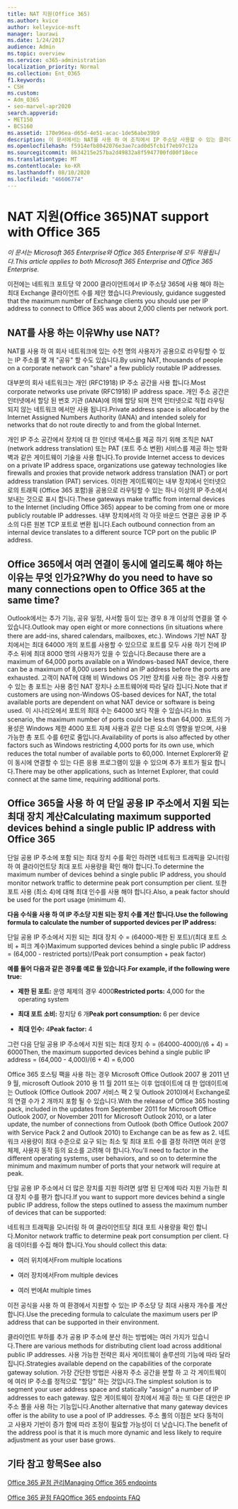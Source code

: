 ```yaml
---
title: NAT 지원(Office 365)
ms.author: kvice
author: kelleyvice-msft
manager: laurawi
ms.date: 1/24/2017
audience: Admin
ms.topic: overview
ms.service: o365-administration
localization_priority: Normal
ms.collection: Ent_O365
f1.keywords:
- CSH
ms.custom:
- Adm_O365
- seo-marvel-apr2020
search.appverid:
- MET150
- BCS160
ms.assetid: 170e96ea-d65d-4e51-acac-1de56abe39b9
description: 이 문서에서는 NAT를 사용 하 여 조직에서 IP 주소당 사용할 수 있는 클라이언트 수를 대략적으로 설명 하는 방법에 대 한 세부 정보를 제공 합니다.
ms.openlocfilehash: f5914efb8042076e3ae7cad0d5fcb1f7eb97c12a
ms.sourcegitcommit: 8634215e257ba2d49832a8f5947700fd00f18ece
ms.translationtype: MT
ms.contentlocale: ko-KR
ms.lasthandoff: 08/10/2020
ms.locfileid: "46606774"
---
```

# <a name="nat-support-with-office-365"></a><span data-ttu-id="dbc8a-103">NAT 지원(Office 365)</span><span class="sxs-lookup"><span data-stu-id="dbc8a-103">NAT support with Office 365</span></span>

<span data-ttu-id="dbc8a-104">*이 문서는 Microsoft 365 Enterprise와 Office 365 Enterprise에 모두 적용됩니다.*</span><span class="sxs-lookup"><span data-stu-id="dbc8a-104">*This article applies to both Microsoft 365 Enterprise and Office 365 Enterprise.*</span></span>

<span data-ttu-id="dbc8a-105">이전에는 네트워크 포트당 약 2000 클라이언트에서 IP 주소당 365에 사용 해야 하는 최대 Exchange 클라이언트 수를 제안 했습니다.</span><span class="sxs-lookup"><span data-stu-id="dbc8a-105">Previously, guidance suggested that the maximum number of Exchange clients you should use per IP address to connect to Office 365 was about 2,000 clients per network port.</span></span>
  
## <a name="why-use-nat"></a><span data-ttu-id="dbc8a-106">NAT를 사용 하는 이유</span><span class="sxs-lookup"><span data-stu-id="dbc8a-106">Why use NAT?</span></span>

<span data-ttu-id="dbc8a-107">NAT를 사용 하 여 회사 네트워크에 있는 수천 명의 사용자가 공용으로 라우팅할 수 있는 IP 주소를 몇 개 "공유" 할 수도 있습니다.</span><span class="sxs-lookup"><span data-stu-id="dbc8a-107">By using NAT, thousands of people on a corporate network can "share" a few publicly routable IP addresses.</span></span>
  
<span data-ttu-id="dbc8a-108">대부분의 회사 네트워크는 개인 (RFC1918) IP 주소 공간을 사용 합니다.</span><span class="sxs-lookup"><span data-stu-id="dbc8a-108">Most corporate networks use private (RFC1918) IP address space.</span></span> <span data-ttu-id="dbc8a-109">개인 주소 공간은 인터넷에서 할당 된 번호 기관 (IANA)에 의해 할당 되며 전역 인터넷으로 직접 라우팅 되지 않는 네트워크 에서만 사용 됩니다.</span><span class="sxs-lookup"><span data-stu-id="dbc8a-109">Private address space is allocated by the Internet Assigned Numbers Authority (IANA) and intended solely for networks that do not route directly to and from the global Internet.</span></span>
  
<span data-ttu-id="dbc8a-110">개인 IP 주소 공간에서 장치에 대 한 인터넷 액세스를 제공 하기 위해 조직은 NAT (network address translation) 또는 PAT (포트 주소 변환) 서비스를 제공 하는 방화벽과 같은 게이트웨이 기술을 사용 합니다.</span><span class="sxs-lookup"><span data-stu-id="dbc8a-110">To provide Internet access to devices on a private IP address space, organizations use gateway technologies like firewalls and proxies that provide network address translation (NAT) or port address translation (PAT) services.</span></span> <span data-ttu-id="dbc8a-111">이러한 게이트웨이는 내부 장치에서 인터넷으로의 트래픽 (Office 365 포함)을 공용으로 라우팅할 수 있는 하나 이상의 IP 주소에서 보내는 것으로 표시 합니다.</span><span class="sxs-lookup"><span data-stu-id="dbc8a-111">These gateways make traffic from internal devices to the Internet (including Office 365) appear to be coming from one or more publicly routable IP addresses.</span></span> <span data-ttu-id="dbc8a-112">내부 장치에서의 각 아웃 바운드 연결은 공용 IP 주소의 다른 원본 TCP 포트로 변환 됩니다.</span><span class="sxs-lookup"><span data-stu-id="dbc8a-112">Each outbound connection from an internal device translates to a different source TCP port on the public IP address.</span></span> 
  
## <a name="why-do-you-need-to-have-so-many-connections-open-to-office-365-at-the-same-time"></a><span data-ttu-id="dbc8a-113">Office 365에서 여러 연결이 동시에 열리도록 해야 하는 이유는 무엇 인가요?</span><span class="sxs-lookup"><span data-stu-id="dbc8a-113">Why do you need to have so many connections open to Office 365 at the same time?</span></span>

<span data-ttu-id="dbc8a-114">Outlook에서는 추가 기능, 공유 일정, 사서함 등이 있는 경우 8 개 이상의 연결을 열 수 있습니다.</span><span class="sxs-lookup"><span data-stu-id="dbc8a-114">Outlook may open eight or more connections (in situations where there are add-ins, shared calendars, mailboxes, etc.).</span></span> <span data-ttu-id="dbc8a-115">Windows 기반 NAT 장치에서는 최대 64000 개의 포트를 사용할 수 있으므로 포트를 모두 사용 하기 전에 IP 주소 뒤에 최대 8000 명의 사용자가 있을 수 있습니다.</span><span class="sxs-lookup"><span data-stu-id="dbc8a-115">Because there are a maximum of 64,000 ports available on a Windows-based NAT device, there can be a maximum of 8,000 users behind an IP address before the ports are exhausted.</span></span> <span data-ttu-id="dbc8a-116">고객이 NAT에 대해 비 Windows OS 기반 장치를 사용 하는 경우 사용할 수 있는 총 포트는 사용 중인 NAT 장치나 소프트웨어에 따라 달라 집니다.</span><span class="sxs-lookup"><span data-stu-id="dbc8a-116">Note that if customers are using non-Windows OS-based devices for NAT, the total available ports are dependent on what NAT device or software is being used.</span></span> <span data-ttu-id="dbc8a-117">이 시나리오에서 포트의 최대 수는 64000 보다 작을 수 있습니다.</span><span class="sxs-lookup"><span data-stu-id="dbc8a-117">In this scenario, the maximum number of ports could be less than 64,000.</span></span> <span data-ttu-id="dbc8a-118">포트의 가용성은 Windows 제한 4000 포트 자체 사용과 같은 다른 요소의 영향을 받으며, 사용 가능한 총 포트 수를 6만로 줄입니다.</span><span class="sxs-lookup"><span data-stu-id="dbc8a-118">Availability of ports is also affected by other factors such as Windows restricting 4,000 ports for its own use, which reduces the total number of available ports to 60,000.</span></span> <span data-ttu-id="dbc8a-119">Internet Explorer와 같이 동시에 연결할 수 있는 다른 응용 프로그램이 있을 수 있으며 추가 포트가 필요 합니다.</span><span class="sxs-lookup"><span data-stu-id="dbc8a-119">There may be other applications, such as Internet Explorer, that could connect at the same time, requiring additional ports.</span></span>
  
## <a name="calculating-maximum-supported-devices-behind-a-single-public-ip-address-with-office-365"></a><span data-ttu-id="dbc8a-120">Office 365을 사용 하 여 단일 공용 IP 주소에서 지원 되는 최대 장치 계산</span><span class="sxs-lookup"><span data-stu-id="dbc8a-120">Calculating maximum supported devices behind a single public IP address with Office 365</span></span>

<span data-ttu-id="dbc8a-121">단일 공용 IP 주소에 포함 되는 최대 장치 수를 확인 하려면 네트워크 트래픽을 모니터링 하 여 클라이언트당 최대 포트 사용량을 확인 해야 합니다.</span><span class="sxs-lookup"><span data-stu-id="dbc8a-121">To determine the maximum number of devices behind a single public IP address, you should monitor network traffic to determine peak port consumption per client.</span></span> <span data-ttu-id="dbc8a-122">또한 포트 사용 (최소 4)에 대해 최대 인수를 사용 해야 합니다.</span><span class="sxs-lookup"><span data-stu-id="dbc8a-122">Also, a peak factor should be used for the port usage (minimum 4).</span></span> 
  
 <span data-ttu-id="dbc8a-123">**다음 수식을 사용 하 여 IP 주소당 지원 되는 장치 수를 계산 합니다.**</span><span class="sxs-lookup"><span data-stu-id="dbc8a-123">**Use the following formula to calculate the number of supported devices per IP address:**</span></span>
  
<span data-ttu-id="dbc8a-124">단일 공용 IP 주소에서 지원 되는 최대 장치 수 = (64000-제한 된 포트)/(최대 포트 소비 + 피크 계수)</span><span class="sxs-lookup"><span data-stu-id="dbc8a-124">Maximum supported devices behind a single public IP address = (64,000 - restricted ports)/(Peak port consumption + peak factor)</span></span>
  
 <span data-ttu-id="dbc8a-125">**예를 들어 다음과 같은 경우를 예로 들 있습니다.**</span><span class="sxs-lookup"><span data-stu-id="dbc8a-125">**For example, if the following were true:**</span></span>
  
- <span data-ttu-id="dbc8a-126">**제한 된 포트:** 운영 체제의 경우 4000</span><span class="sxs-lookup"><span data-stu-id="dbc8a-126">**Restricted ports:** 4,000 for the operating system</span></span>

- <span data-ttu-id="dbc8a-127">**최대 포트 소비:** 장치당 6 개</span><span class="sxs-lookup"><span data-stu-id="dbc8a-127">**Peak port consumption:** 6 per device</span></span>

- <span data-ttu-id="dbc8a-128">**최대 인수:** 4</span><span class="sxs-lookup"><span data-stu-id="dbc8a-128">**Peak factor:** 4</span></span>

<span data-ttu-id="dbc8a-129">그런 다음 단일 공용 IP 주소에서 지원 되는 최대 장치 수 = (64000-4000)/(6 + 4) = 6000</span><span class="sxs-lookup"><span data-stu-id="dbc8a-129">Then, the maximum supported devices behind a single public IP address = (64,000 - 4,000)/(6 + 4) = 6,000</span></span>
  
<span data-ttu-id="dbc8a-130">Office 365 호스팅 팩을 사용 하는 경우 Microsoft Office Outlook 2007 용 2011 년 9 월, microsoft Outlook 2010 용 11 월 2011 또는 이후 업데이트에 대 한 업데이트에는 Outlook (Office Outlook 2007 서비스 팩 2 및 Outlook 2010)에서 Exchange로의 연결 수가 2 개까지 포함 될 수 있습니다.</span><span class="sxs-lookup"><span data-stu-id="dbc8a-130">With the release of Office 365 hosting pack, included in the updates from September 2011 for Microsoft Office Outlook 2007, or November 2011 for Microsoft Outlook 2010, or a later update, the number of connections from Outlook (both Office Outlook 2007 with Service Pack 2 and Outlook 2010) to Exchange can be as few as 2.</span></span> <span data-ttu-id="dbc8a-131">네트워크 사용량이 최대 수준으로 요구 되는 최소 및 최대 포트 수를 결정 하려면 여러 운영 체제, 사용자 동작 등의 요소를 고려해 야 합니다.</span><span class="sxs-lookup"><span data-stu-id="dbc8a-131">You'll need to factor in the different operating systems, user behaviors, and so on to determine the minimum and maximum number of ports that your network will require at peak.</span></span>
  
<span data-ttu-id="dbc8a-132">단일 공용 IP 주소에서 더 많은 장치를 지원 하려면 설명 된 단계에 따라 지원 가능한 최대 장치 수를 평가 합니다.</span><span class="sxs-lookup"><span data-stu-id="dbc8a-132">If you want to support more devices behind a single public IP address, follow the steps outlined to assess the maximum number of devices that can be supported:</span></span>
  
<span data-ttu-id="dbc8a-133">네트워크 트래픽을 모니터링 하 여 클라이언트당 최대 포트 사용량을 확인 합니다.</span><span class="sxs-lookup"><span data-stu-id="dbc8a-133">Monitor network traffic to determine peak port consumption per client.</span></span> <span data-ttu-id="dbc8a-134">다음 데이터를 수집 해야 합니다.</span><span class="sxs-lookup"><span data-stu-id="dbc8a-134">You should collect this data:</span></span>
  
- <span data-ttu-id="dbc8a-135">여러 위치에서</span><span class="sxs-lookup"><span data-stu-id="dbc8a-135">From multiple locations</span></span>
    
- <span data-ttu-id="dbc8a-136">여러 장치에서</span><span class="sxs-lookup"><span data-stu-id="dbc8a-136">From multiple devices</span></span>
    
- <span data-ttu-id="dbc8a-137">여러 번에</span><span class="sxs-lookup"><span data-stu-id="dbc8a-137">At multiple times</span></span>
    
<span data-ttu-id="dbc8a-138">이전 공식을 사용 하 여 환경에서 지원할 수 있는 IP 주소당 당 최대 사용자 개수를 계산 합니다.</span><span class="sxs-lookup"><span data-stu-id="dbc8a-138">Use the preceding formula to calculate the maximum users per IP address that can be supported in their environment.</span></span>
  
<span data-ttu-id="dbc8a-139">클라이언트 부하를 추가 공용 IP 주소에 분산 하는 방법에는 여러 가지가 있습니다.</span><span class="sxs-lookup"><span data-stu-id="dbc8a-139">There are various methods for distributing client load across additional public IP addresses.</span></span> <span data-ttu-id="dbc8a-140">사용 가능한 전략은 회사 게이트웨이 솔루션의 기능에 따라 달라 집니다.</span><span class="sxs-lookup"><span data-stu-id="dbc8a-140">Strategies available depend on the capabilities of the corporate gateway solution.</span></span> <span data-ttu-id="dbc8a-141">가장 간단한 방법은 사용자 주소 공간을 분할 하 고 각 게이트웨이에 여러 IP 주소를 정적으로 "할당" 하는 것입니다.</span><span class="sxs-lookup"><span data-stu-id="dbc8a-141">The simplest solution is to segment your user address space and statically "assign" a number of IP addresses to each gateway.</span></span> <span data-ttu-id="dbc8a-142">많은 게이트웨이 장치에서 제공 하는 또 다른 대안은 IP 주소 풀을 사용 하는 기능입니다.</span><span class="sxs-lookup"><span data-stu-id="dbc8a-142">Another alternative that many gateway devices offer is the ability to use a pool of IP addresses.</span></span> <span data-ttu-id="dbc8a-143">주소 풀의 이점은 보다 동적이 고 사용자 기반이 증가 함에 따라 조정이 필요할 가능성이 더 낮습니다.</span><span class="sxs-lookup"><span data-stu-id="dbc8a-143">The benefit of the address pool is that it is much more dynamic and less likely to require adjustment as your user base grows.</span></span>
  
## <a name="see-also"></a><span data-ttu-id="dbc8a-144">기타 참고 항목</span><span class="sxs-lookup"><span data-stu-id="dbc8a-144">See also</span></span>

[<span data-ttu-id="dbc8a-145">Office 365 끝점 관리</span><span class="sxs-lookup"><span data-stu-id="dbc8a-145">Managing Office 365 endpoints</span></span>](https://support.office.com/article/99cab9d4-ef59-4207-9f2b-3728eb46bf9a)
  
[<span data-ttu-id="dbc8a-146">Office 365 끝점 FAQ</span><span class="sxs-lookup"><span data-stu-id="dbc8a-146">Office 365 endpoints FAQ</span></span>](https://support.office.com/article/d4088321-1c89-4b96-9c99-54c75cae2e6d)
